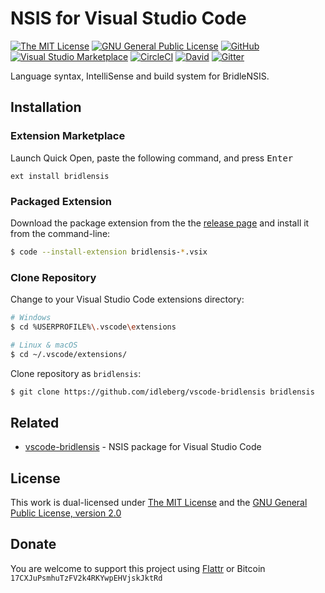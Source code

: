 # NSIS for Visual Studio Code

[![The MIT License](https://flat.badgen.net/badge/license/MIT/orange)](http://opensource.org/licenses/MIT)
[![GNU General Public License](https://flat.badgen.net/badge/license/GPL%20v2/orange)](http://www.gnu.org/licenses/gpl-2.0.html)
[![GitHub](https://flat.badgen.net/github/release/idleberg/vscode-bridlensis)](https://github.com/idleberg/vscode-bridlensis/releases)
[![Visual Studio Marketplace](https://vsmarketplacebadge.apphb.com/installs-short/idleberg.nsis.svg?style=flat-square)](https://marketplace.visualstudio.com/items?itemName=idleberg.nsis)
[![CircleCI](https://flat.badgen.net/circleci/github/idleberg/vscode-bridlensis)](https://circleci.com/gh/idleberg/vscode-bridlensis)
[![David](https://flat.badgen.net/david/dep/idleberg/vscode-bridlensis)](https://david-dm.org/idleberg/vscode-bridlensis)
[![Gitter](https://flat.badgen.net/badge/chat/on%20gitter/ff69b4)](https://gitter.im/NSIS-Dev/vscode)

Language syntax, IntelliSense and build system for BridleNSIS.

## Installation

### Extension Marketplace

Launch Quick Open, paste the following command, and press <kbd>Enter</kbd>

`ext install bridlensis`

### Packaged Extension

Download the package extension from the the [release page](https://github.com/idleberg/vscode-bridlensis/releases) and install it from the command-line:

```bash
$ code --install-extension bridlensis-*.vsix
```

### Clone Repository

Change to your Visual Studio Code extensions directory:

```bash
# Windows
$ cd %USERPROFILE%\.vscode\extensions

# Linux & macOS
$ cd ~/.vscode/extensions/
```

Clone repository as `bridlensis`:

```bash
$ git clone https://github.com/idleberg/vscode-bridlensis bridlensis
```

## Related

- [vscode-bridlensis](https://marketplace.visualstudio.com/items?itemName=idleberg.nsis) - NSIS package for Visual Studio Code

## License

This work is dual-licensed under [The MIT License](https://opensource.org/licenses/MIT) and the [GNU General Public License, version 2.0](https://opensource.org/licenses/GPL-2.0)

## Donate

You are welcome to support this project using [Flattr](https://flattr.com/submit/auto?user_id=idleberg&url=https://github.com/idleberg/vscode-bridlensis) or Bitcoin `17CXJuPsmhuTzFV2k4RKYwpEHVjskJktRd`
